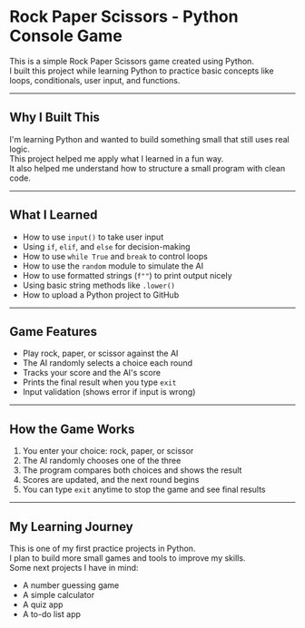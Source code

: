 # Rock Paper Scissors - Python Console Game

This is a simple Rock Paper Scissors game created using Python.  
I built this project while learning Python to practice basic concepts like loops, conditionals, user input, and functions.

---

## Why I Built This

I'm learning Python and wanted to build something small that still uses real logic.  
This project helped me apply what I learned in a fun way.  
It also helped me understand how to structure a small program with clean code.

---

## What I Learned

- How to use `input()` to take user input
- Using `if`, `elif`, and `else` for decision-making
- How to use `while True` and `break` to control loops
- How to use the `random` module to simulate the AI
- How to use formatted strings (`f""`) to print output nicely
- Using basic string methods like `.lower()`
- How to upload a Python project to GitHub

---

## Game Features

- Play rock, paper, or scissor against the AI
- The AI randomly selects a choice each round
- Tracks your score and the AI's score
- Prints the final result when you type `exit`
- Input validation (shows error if input is wrong)

---

## How the Game Works

1. You enter your choice: rock, paper, or scissor
2. The AI randomly chooses one of the three
3. The program compares both choices and shows the result
4. Scores are updated, and the next round begins
5. You can type `exit` anytime to stop the game and see final results

---

## My Learning Journey

This is one of my first practice projects in Python.  
I plan to build more small games and tools to improve my skills.  
Some next projects I have in mind:
- A number guessing game
- A simple calculator
- A quiz app
- A to-do list app


